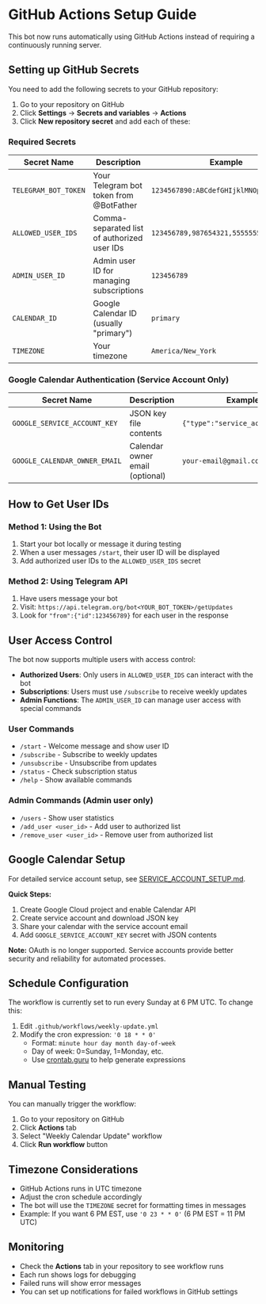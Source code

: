 # GitHub Actions Setup Guide

This bot now runs automatically using GitHub Actions instead of requiring a continuously running server.

## Setting up GitHub Secrets

You need to add the following secrets to your GitHub repository:

1. Go to your repository on GitHub
2. Click **Settings** → **Secrets and variables** → **Actions**
3. Click **New repository secret** and add each of these:

### Required Secrets

| Secret Name | Description | Example |
|-------------|-------------|---------|
| `TELEGRAM_BOT_TOKEN` | Your Telegram bot token from @BotFather | `1234567890:ABCdefGHIjklMNOpqrsTUVwxyz` |
| `ALLOWED_USER_IDS` | Comma-separated list of authorized user IDs | `123456789,987654321,555555555` |
| `ADMIN_USER_ID` | Admin user ID for managing subscriptions | `123456789` |
| `CALENDAR_ID` | Google Calendar ID (usually "primary") | `primary` |
| `TIMEZONE` | Your timezone | `America/New_York` |

### Google Calendar Authentication (Service Account Only)

| Secret Name | Description | Example |
|-------------|-------------|---------|
| `GOOGLE_SERVICE_ACCOUNT_KEY` | JSON key file contents | `{"type":"service_account",...}` |
| `GOOGLE_CALENDAR_OWNER_EMAIL` | Calendar owner email (optional) | `your-email@gmail.com` |

## How to Get User IDs

### Method 1: Using the Bot
1. Start your bot locally or message it during testing
2. When a user messages `/start`, their user ID will be displayed
3. Add authorized user IDs to the `ALLOWED_USER_IDS` secret

### Method 2: Using Telegram API
1. Have users message your bot
2. Visit: `https://api.telegram.org/bot<YOUR_BOT_TOKEN>/getUpdates`
3. Look for `"from":{"id":123456789}` for each user in the response

## User Access Control

The bot now supports multiple users with access control:

- **Authorized Users**: Only users in `ALLOWED_USER_IDS` can interact with the bot
- **Subscriptions**: Users must use `/subscribe` to receive weekly updates
- **Admin Functions**: The `ADMIN_USER_ID` can manage user access with special commands

### User Commands
- `/start` - Welcome message and show user ID
- `/subscribe` - Subscribe to weekly updates
- `/unsubscribe` - Unsubscribe from updates
- `/status` - Check subscription status
- `/help` - Show available commands

### Admin Commands (Admin user only)
- `/users` - Show user statistics
- `/add_user <user_id>` - Add user to authorized list
- `/remove_user <user_id>` - Remove user from authorized list

## Google Calendar Setup

For detailed service account setup, see [SERVICE_ACCOUNT_SETUP.md](SERVICE_ACCOUNT_SETUP.md).

**Quick Steps:**
1. Create Google Cloud project and enable Calendar API
2. Create service account and download JSON key
3. Share your calendar with the service account email
4. Add `GOOGLE_SERVICE_ACCOUNT_KEY` secret with JSON contents

**Note:** OAuth is no longer supported. Service accounts provide better security and reliability for automated processes.

## Schedule Configuration

The workflow is currently set to run every Sunday at 6 PM UTC. To change this:

1. Edit `.github/workflows/weekly-update.yml`
2. Modify the cron expression: `'0 18 * * 0'`
   - Format: `minute hour day month day-of-week`
   - Day of week: 0=Sunday, 1=Monday, etc.
   - Use [crontab.guru](https://crontab.guru/) to help generate expressions

## Manual Testing

You can manually trigger the workflow:

1. Go to your repository on GitHub
2. Click **Actions** tab
3. Select "Weekly Calendar Update" workflow
4. Click **Run workflow** button

## Timezone Considerations

- GitHub Actions runs in UTC timezone
- Adjust the cron schedule accordingly
- The bot will use the `TIMEZONE` secret for formatting times in messages
- Example: If you want 6 PM EST, use `'0 23 * * 0'` (6 PM EST = 11 PM UTC)

## Monitoring

- Check the **Actions** tab in your repository to see workflow runs
- Each run shows logs for debugging
- Failed runs will show error messages
- You can set up notifications for failed workflows in GitHub settings